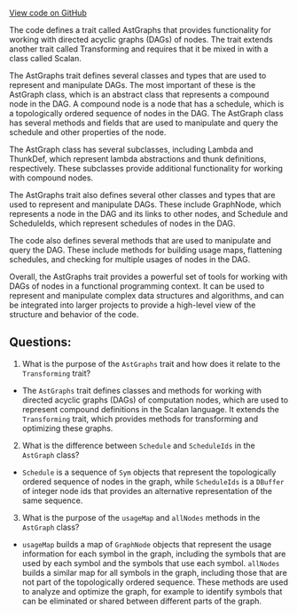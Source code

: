 [View code on GitHub](sigmastate-interpreterhttps://github.com/ScorexFoundation/sigmastate-interpreter/graph-ir/src/main/scala/scalan/staged/AstGraphs.scala)

The code defines a trait called AstGraphs that provides functionality for working with directed acyclic graphs (DAGs) of nodes. The trait extends another trait called Transforming and requires that it be mixed in with a class called Scalan. 

The AstGraphs trait defines several classes and types that are used to represent and manipulate DAGs. The most important of these is the AstGraph class, which is an abstract class that represents a compound node in the DAG. A compound node is a node that has a schedule, which is a topologically ordered sequence of nodes in the DAG. The AstGraph class has several methods and fields that are used to manipulate and query the schedule and other properties of the node.

The AstGraph class has several subclasses, including Lambda and ThunkDef, which represent lambda abstractions and thunk definitions, respectively. These subclasses provide additional functionality for working with compound nodes.

The AstGraphs trait also defines several other classes and types that are used to represent and manipulate DAGs. These include GraphNode, which represents a node in the DAG and its links to other nodes, and Schedule and ScheduleIds, which represent schedules of nodes in the DAG.

The code also defines several methods that are used to manipulate and query the DAG. These include methods for building usage maps, flattening schedules, and checking for multiple usages of nodes in the DAG.

Overall, the AstGraphs trait provides a powerful set of tools for working with DAGs of nodes in a functional programming context. It can be used to represent and manipulate complex data structures and algorithms, and can be integrated into larger projects to provide a high-level view of the structure and behavior of the code.
## Questions: 
 1. What is the purpose of the `AstGraphs` trait and how does it relate to the `Transforming` trait?
- The `AstGraphs` trait defines classes and methods for working with directed acyclic graphs (DAGs) of computation nodes, which are used to represent compound definitions in the Scalan language. It extends the `Transforming` trait, which provides methods for transforming and optimizing these graphs.

2. What is the difference between `Schedule` and `ScheduleIds` in the `AstGraph` class?
- `Schedule` is a sequence of `Sym` objects that represent the topologically ordered sequence of nodes in the graph, while `ScheduleIds` is a `DBuffer` of integer node ids that provides an alternative representation of the same sequence.

3. What is the purpose of the `usageMap` and `allNodes` methods in the `AstGraph` class?
- `usageMap` builds a map of `GraphNode` objects that represent the usage information for each symbol in the graph, including the symbols that are used by each symbol and the symbols that use each symbol. `allNodes` builds a similar map for all symbols in the graph, including those that are not part of the topologically ordered sequence. These methods are used to analyze and optimize the graph, for example to identify symbols that can be eliminated or shared between different parts of the graph.